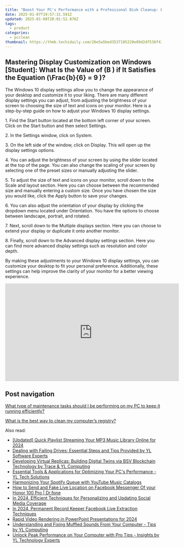 ```yaml
---
title: "Boost Your PC's Performance with a Professional Disk Cleanup: Expert Tips From YL Software"
date: 2025-01-07T19:57:31.591Z
updated: 2025-01-08T20:01:52.876Z
tags:
  - product
categories:
  - pcclean
thumbnail: https://thmb.techidaily.com/26e5a5bed3537105229e89d2df536f43cfadace1d3a287d0f50c6226ff3d146f.png
---
```


## Mastering Display Customization on Windows [Student]: What Is the Value of \(B \) if It Satisfies the Equation \(\Frac{b}{6} = 9 \)?

The Windows 10 display settings allow you to change the appearance of your desktop and customize it to your liking. There are many different display settings you can adjust, from adjusting the brightness of your screen to choosing the size of text and icons on your monitor. Here is a step-by-step guide on how to adjust your Windows 10 display settings. 

1\. Find the Start button located at the bottom left corner of your screen. Click on the Start button and then select Settings.

2\. In the Settings window, click on System.

3\. On the left side of the window, click on Display. This will open up the display settings options. 

4\. You can adjust the brightness of your screen by using the slider located at the top of the page. You can also change the scaling of your screen by selecting one of the preset sizes or manually adjusting the slider.

5\. To adjust the size of text and icons on your monitor, scroll down to the Scale and layout section. Here you can choose between the recommended size and manually entering a custom size. Once you have chosen the size you would like, click the Apply button to save your changes.

6\. You can also adjust the orientation of your display by clicking the dropdown menu located under Orientation. You have the options to choose between landscape, portrait, and rotated.

7\. Next, scroll down to the Multiple displays section. Here you can choose to extend your display or duplicate it onto another monitor.

8\. Finally, scroll down to the Advanced display settings section. Here you can find more advanced display settings such as resolution and color depth. 

By making these adjustments to your Windows 10 display settings, you can customize your desktop to fit your personal preference. Additionally, these settings can help improve the clarity of your monitor for a better viewing experience.

<!-- affiliate ads begin -->
<iframe width="560" height="315" src="https://www.youtube.com/embed/YpnYKIrpgZQ?si=94zicAHp1CH-0oso" title="YouTube video player" frameborder="0" allow="accelerometer; autoplay; clipboard-write; encrypted-media; gyroscope; picture-in-picture; web-share" referrerpolicy="strict-origin-when-cross-origin" allowfullscreen></iframe>
<!-- affiliate ads end -->

## Post navigation

[What type of maintenance tasks should I be performing on my PC to keep it running efficiently?](https://tools.techidaily.com/pcclean/products/)

[What is the best way to clean my computer’s registry?](https://tools.techidaily.com/pcclean/products/)

<ins class="adsbygoogle"
     style="display:block"
     data-ad-format="autorelaxed"
     data-ad-client="ca-pub-7571918770474297"
     data-ad-slot="1223367746"></ins>

<ins class="adsbygoogle"
     style="display:block"
     data-ad-client="ca-pub-7571918770474297"
     data-ad-slot="8358498916"
     data-ad-format="auto"
     data-full-width-responsive="true"></ins>

<span class="atpl-alsoreadstyle">Also read:</span>
<div><ul>
<li><a href="https://youtube-webster.techidaily.com/ed-quick-playlist-streaming-your-mp3-music-library-online-for-2024/"><u>[Updated] Quick Playlist Streaming Your MP3 Music Library Online for 2024</u></a></li>
<li><a href="https://discover-fantastic.techidaily.com/dealing-with-failing-drives-essential-steps-and-tips-provided-by-yl-software-experts/"><u>Dealing with Failing Drives: Essential Steps and Tips Provided by YL Software Experts</u></a></li>
<li><a href="https://discover-fantastic.techidaily.com/developing-virtual-replicas-building-digital-twins-via-bsv-blockchain-technology-by-trace-and-yl-computing/"><u>Developing Virtual Replicas: Building Digital Twins via BSV Blockchain Technology by Trace & YL Computing</u></a></li>
<li><a href="https://discover-fantastic.techidaily.com/essential-tools-and-applications-for-optimizing-your-pcs-performance-yl-tech-solutions/"><u>Essential Tools & Applications for Optimizing Your PC's Performance - YL Tech Solutions</u></a></li>
<li><a href="https://youtube-video-recordings.techidaily.com/harmonizing-your-spotify-queue-with-youtube-music-catalogs/"><u>Harmonizing Your Spotify Queue with YouTube Music Catalogs</u></a></li>
<li><a href="https://location-social.techidaily.com/how-to-send-and-fake-live-location-on-facebook-messenger-of-your-honor-100-pro-drfone-by-drfone-virtual-android/"><u>How to Send and Fake Live Location on Facebook Messenger Of your Honor 100 Pro | Dr.fone</u></a></li>
<li><a href="https://facebook-videos.techidaily.com/in-2024-efficient-techniques-for-personalizing-and-updating-social-media-coverage/"><u>In 2024, Efficient Techniques for Personalizing and Updating Social Media Coverage</u></a></li>
<li><a href="https://facebook-videos.techidaily.com/in-2024-permanent-record-keeper-facebook-live-extraction-techniques/"><u>In 2024, Permanent Record Keeper Facebook Live Extraction Techniques</u></a></li>
<li><a href="https://extra-support.techidaily.com/rapid-video-rendering-in-powerpoint-presentations-for-2024/"><u>Rapid Video Rendering in PowerPoint Presentations for 2024</u></a></li>
<li><a href="https://discover-fantastic.techidaily.com/understanding-and-fixing-muffled-sounds-from-your-computer-tips-by-yl-computing/"><u>Understanding and Fixing Muffled Sounds From Your Computer - Tips by YL Computing</u></a></li>
<li><a href="https://discover-fantastic.techidaily.com/unlock-peak-performance-on-your-computer-with-pro-tips-insights-by-yl-technology-experts/"><u>Unlock Peak Performance on Your Computer with Pro Tips - Insights by YL Technology Experts</u></a></li>
</ul></div>

